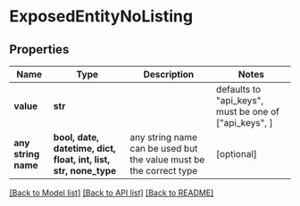 # ExposedEntityNoListing


## Properties
Name | Type | Description | Notes
------------ | ------------- | ------------- | -------------
**value** | **str** |  | defaults to "api_keys",  must be one of ["api_keys", ]
**any string name** | **bool, date, datetime, dict, float, int, list, str, none_type** | any string name can be used but the value must be the correct type | [optional]

[[Back to Model list]](../README.md#documentation-for-models) [[Back to API list]](../README.md#documentation-for-api-endpoints) [[Back to README]](../README.md)


